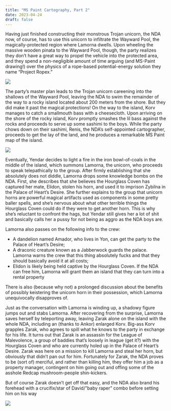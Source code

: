 ```yaml
---
title: "MS Paint Cartography, Part 2"
date: 2023-04-24
draft: false
---
```


Having just finished constructing their monstrous Trojan unicorn, the NDA now, of course, has to use this unicorn to infiltrate the Wayward Pool, the magically-protected region where Lamorna dwells. Upon wheeling the massive wooden pinata to the Wayward Pool, though, the party realizes they don’t have a great way to propel the vehicle into the protected area, and they spend a non-negligible amount of time arguing (and MS-Paint drawing!) over the physics of a rope-based potential-energy solution they name “Project Ropex.”

![](https://media.tenor.com/Jsyj18nP2FYAAAAM/confused-math.gif)

The party’s master plan leads to the Trojan unicorn careening into the shallows of the Wayward Pool, leaving the NDA to swim the remainder of the way to a rocky island located about 200 meters from the shore. But they did make it past the magical protections! On the way to the island, Korv manages to catch a smallmouth bass with a cheesecloth. Upon arriving on the shore of the rocky island, Korv promptly smashes the lil bass against the rocks and proceeds to serve up some sashimi to the boys. While the party chows down on their sashimi, Renis, the NDA’s self-appointed cartographer, proceeds to get the lay of the land, and he produces a remarkable MS Paint map of the island.

![](https://media4.giphy.com/media/ZPHKdaICLVETfT0q5v/giphy.gif)

Eventually, Yendar decides to light a fire in the iron bowl-of-coals in the middle of the island, which summons Lamorna, the unicorn, who proceeds to speak telepathically to the group. After firmly establishing that she absolutely does not diddle, Lamorna drops some knowledge bombs on the NDA. First, she describes that she believes the Hourglass Coven has captured her mate, Elidon, stolen his horn, and used it to imprison Zybilna in the Palace of Heart’s Desire. She further explains to the group that unicorn horns are powerful magical artifacts used as components in some pretty baller spells, and she’s nervous about what other terrible things the Hourglass Coven could do if they were to get another horn. This is why she’s reluctant to confront the hags, but Yendar still gives her a lot of shit and basically calls her a pussy for not being as aggro as the NDA boys are.

Lamorna also passes on the following info to the crew:

- A dandelion named Amador, who lives in Yon, can get the party to the Palace of Heart’s Desire;
- A draconic creature known as a Jabberwock guards the palace. Lamorna warns the crew that this thing absolutely fucks and that they should basically avoid it at all costs;
- Elidon is likely being held captive by the Hourglass Coven. If the NDA can free him, Lamorna will grant them an island that they can turn into a rental property

There is also (because why not) a prolonged discussion about the benefits of possibly keistering the unicorn horn in their possession, which Lamorna unequivocally disapproves of.

Just as the conversation with Lamorna is winding up, a shadowy figure jumps out and stabs Lamorna. After recovering from the surprise, Lamorna saves herself by teleporting away, leaving Zarak alone on the island with the whole NDA, including an (thanks to Ankor) enlarged Korv. Big-ass Korv grapples Zarak, who agrees to spill what he knows to the party in exchange for his life. It turns out that Zarak is an assassin for the League of Malevolence, a group of baddies that’s loosely in league (get it?) with the Hourglass Coven and who are currently holed up in the Palace of Heart’s Desire. Zarak was here on a mission to kill Lamorna and steal her horn, but obviously that didn’t pan out for him. Fortunately for Zarak, the NDA proves to be (sort of) merciful, and rather than killing him, they offer him a job as a property manager, contingent on him going out and offing some of the asshole Redcap mushroom-people shin-kickers.

But of course Zarak doesn’t get off that easy, and the NDA also brand his forehead with a crucifix/star of David/”baby raper” combo before setting him on his way

![](https://thumbs.gfycat.com/ConcreteDisloyalBovine-size_restricted.gif)